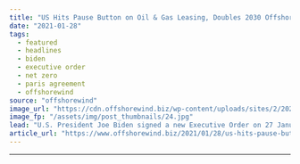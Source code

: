 ```yaml
---
title: "US Hits Pause Button on Oil & Gas Leasing, Doubles 2030 Offshore Wind Target"
date: "2021-01-28"
tags: 
  - featured
  - headlines
  - biden
  - executive order
  - net zero
  - paris agreement
  - offshorewind
source: "offshorewind"
image_url: "https://cdn.offshorewind.biz/wp-content/uploads/sites/2/2020/08/05090429/Block-Island-Wind-Farm.jpg"
image_fp: "/assets/img/post_thumbnails/24.jpg"
lead: "U.S. President Joe Biden signed a new Executive Order on 27 January, directing the"
article_url: "https://www.offshorewind.biz/2021/01/28/us-hits-pause-button-on-oil-gas-leasing-doubles-2030-offshore-wind-target/"
---
```


---

